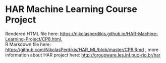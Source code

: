 # HAR Machine Learning Course Project
Rendered HTML file here: https://nikolasperdikis.github.io/HAR-Machine-Learning-Project/CP8.html,  
R Markdown file here: https://github.com/NikolasPerdikis/HAR_ML/blob/master/CP8.Rmd ,
more information about HAR project here: http://groupware.les.inf.puc-rio.br/har
